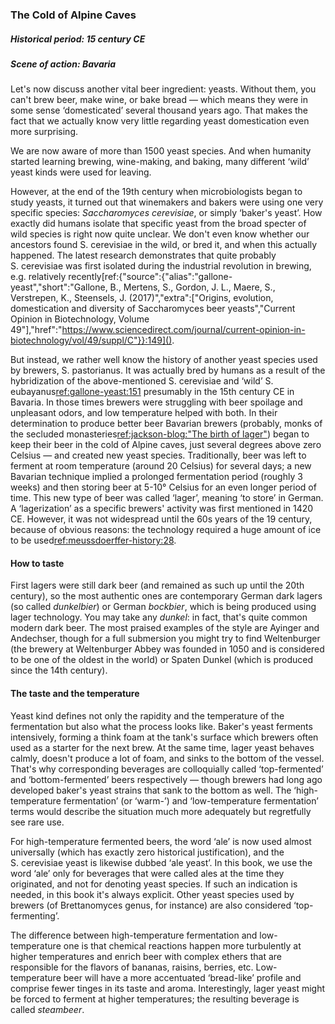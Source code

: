 ### The Cold of Alpine Caves

##### Historical period: 15 century CE
##### Scene of action: Bavaria

Let's now discuss another vital beer ingredient: yeasts. Without them, you can't brew beer, make wine, or bake bread — which means they were in some sense ‘domesticated’ several thousand years ago. That makes the fact that we actually know very little regarding yeast domestication even more surprising.

We are now aware of more than 1500 yeast species. And when humanity started learning brewing, wine-making, and baking, many different ‘wild’ yeast kinds were used for leaving.

However, at the end of the 19th century when microbiologists began to study yeasts, it turned out that winemakers and bakers were using one very specific species: *Saccharomyces cerevisiae*, or simply ‘baker's yeast’. How exactly did humans isolate that specific yeast from the broad specter of wild species is right now quite unclear. We don't even know whether our ancestors found S. cerevisiae in the wild, or bred it, and when this actually happened. The latest research demonstrates that quite probably S. cerevisiae was first isolated during the industrial revolution in brewing, e.g. relatively recently[ref:{"source":{"alias":"gallone-yeast","short":"Gallone, B., Mertens, S., Gordon, J. L., Maere, S., Verstrepen, K., Steensels, J. (2017)","extra":["Origins, evolution, domestication and diversity of Saccharomyces beer yeasts","Current Opinion in Biotechnology, Volume 49"],"href":"https://www.sciencedirect.com/journal/current-opinion-in-biotechnology/vol/49/suppl/C"}}:149]().

But instead, we rather well know the history of another yeast species used by brewers, S. pastorianus. It was actually bred by humans as a result of the hybridization of the above-mentioned S. cerevisiae and ‘wild’ S. eubayanus[ref:gallone-yeast:151]() presumably in the 15th century CE in Bavaria. In those times brewers were struggling with beer spoilage and unpleasant odors, and low temperature helped with both. In their determination to produce better beer Bavarian brewers (probably, monks of the secluded monasteries[ref:jackson-blog:"The birth of lager"](http://www.beerhunter.com/documents/19133-000255.html)) began to keep their beer in the cold of Alpine caves, just several degrees above zero Celsius — and created new yeast species. Traditionally, beer was left to ferment at room temperature (around 20 Celsius) for several days; a new Bavarian technique implied a prolonged fermentation period (roughly 3 weeks) and then storing beer at 5-10° Celsius for an even longer period of time. This new type of beer was called ‘lager’, meaning ‘to store’ in German. A ‘lagerization’ as a specific brewers' activity was first mentioned in 1420 CE. However, it was not widespread until the 60s years of the 19 century, because of obvious reasons: the technology required a huge amount of ice to be used[ref:meussdoerffer-history:28]().

#### How to taste

First lagers were still dark beer (and remained as such up until the 20th century), so the most authentic ones are contemporary German dark lagers (so called *dunkelbier*) or German *bockbier*, which is being produced using lager technology. You may take any *dunkel*: in fact, that's quite common modern dark beer. The most praised examples of the style are Ayinger and Andechser, though for a full submersion you might try to find Weltenburger (the brewery at Weltenburger Abbey was founded in 1050 and is considered to be one of the oldest in the world) or Spaten Dunkel (which is produced since the 14th century).

#### The taste and the temperature

Yeast kind defines not only the rapidity and the temperature of the fermentation but also what the process looks like. Baker's yeast ferments intensively, forming a think foam at the tank's surface which brewers often used as a starter for the next brew. At the same time, lager yeast behaves calmly, doesn't produce a lot of foam, and sinks to the bottom of the vessel. That's why corresponding beverages are colloquially called ‘top-fermented’ and ‘bottom-fermented’ beers respectively — though brewers had long ago developed baker's yeast strains that sank to the bottom as well. The ‘high-temperature fermentation’ (or ‘warm-’) and ‘low-temperature fermentation’ terms would describe the situation much more adequately but regretfully see rare use.

For high-temperature fermented beers, the word ‘ale’ is now used almost universally (which has exactly zero historical justification), and the S. cerevisiae yeast is likewise dubbed ‘ale yeast’. In this book, we use the word ‘ale’ only for beverages that were called ales at the time they originated, and not for denoting yeast species. If such an indication is needed, in this book it's always explicit. Other yeast species used by brewers (of Brettanomyces genus, for instance) are also considered ‘top-fermenting’. 

The difference between high-temperature fermentation and low-temperature one is that chemical reactions happen more turbulently at higher temperatures and enrich beer with complex ethers that are responsible for the flavors of bananas, raisins, berries, etc. Low-temperature beer will have a more accentuated ‘bread-like’ profile and comprise fewer tinges in its taste and aroma. Interestingly, lager yeast might be forced to ferment at higher temperatures; the resulting beverage is called *steambeer*.
